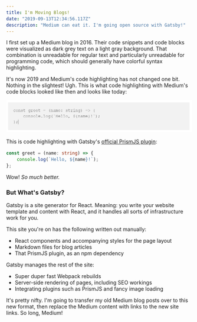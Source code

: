 ```yaml
---
title: I'm Moving Blogs!
date: "2019-09-13T12:34:56.117Z"
description: "Medium can eat it. I'm going open source with Gatsby!"
---
```


I first set up a Medium blog in 2016.
Their code snippets and code blocks were visualized as dark grey text on a light gray background.
That combination is unreadable for regular text and particularly unreadable for programming code, which should generally have colorful syntax highlighting.

It's now 2019 and Medium's code highlighting has not changed one bit.
Nothing in the slightest!
Ugh.
This is what code highlighting with Medium's code blocks looked like then and looks like today:

![Medium code highlighting screenshot](./medium-capture.png)

This is code highlighting with Gatsby's [official PrismJS plugin](https://www.gatsbyjs.org/packages/gatsby-remark-prismjs):

```typescript
const greet = (name: string) => {
    console.log(`Hello, ${name}!`);
};
```

Wow!
_So much better._

### But What's Gatsby?

Gatsby is a site generator for React.
Meaning: you write your website template and content with React, and it handles all sorts of infrastructure work for you.

This site you're on has the following written out manually:

* React components and accompanying styles for the page layout
* Markdown files for blog articles
* That PrismJS plugin, as an npm dependency

Gatsby manages the rest of the site:

* Super duper fast Webpack rebuilds
* Server-side rendering of pages, including SEO workings
* Integrating plugins such as PrismJS and fancy image loading

It's pretty nifty.
I'm going to transfer my old Medium blog posts over to this new format,
then replace the Medium content with links to the new site links.
So long, Medium!
